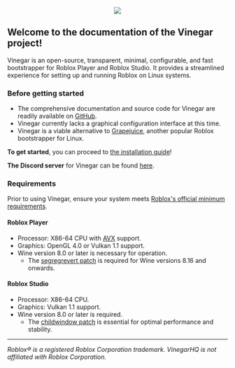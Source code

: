 <p align="center">
  <img style="max-width: 30%" src="/favicon.svg">
</p>

## Welcome to the documentation of the Vinegar project!

Vinegar is an open-source, transparent, minimal, configurable, and fast bootstrapper for Roblox Player and Roblox Studio. It provides a streamlined experience for setting up and running Roblox on Linux systems.

### Before getting started
- The comprehensive documentation and source code for Vinegar are readily available on [GitHub](https://github.com/vinegarhq).
- Vinegar currently lacks a graphical configuration interface at this time.
- Vinegar is a viable alternative to [Grapejuice](https://brinkervii.gitlab.io/grapejuice/), another popular Roblox bootstrapper for Linux.

**To get started**, you can proceed to [the installation guide](/Installation/index.md)!

**The Discord server** for Vinegar can be found [here](https://discord.gg/dzdzZ6Pps2).

### Requirements

Prior to using Vinegar, ensure your system meets [Roblox's official minimum requirements](https://en.help.roblox.com/hc/en-us/articles/203312800).

#### Roblox Player
- Processor: X86-64 CPU with [AVX](/Troubleshooting/index.md#checking-avx-compatibility) support.
- Graphics: OpenGL 4.0 or Vulkan 1.1 support.
- Wine version 8.0 or later is necessary for operation.
  - The [segregrevert patch](https://github.com/flathub/io.github.vinegarhq.Vinegar/blob/master/patches/wine/segregrevert.patch) is required for Wine versions 8.16 and onwards.
  
#### Roblox Studio
- Processor: X86-64 CPU.
- Graphics: Vulkan 1.1 support.
- Wine version 8.0 or later is required.
  - The [childwindow patch](https://github.com/flathub/io.github.vinegarhq.Vinegar/blob/master/patches/wine/childwindow.patch) is essential for optimal performance and stability.

----

_Roblox® is a registered Roblox Corporation trademark. VinegarHQ is not affiliated with Roblox Corporation._

